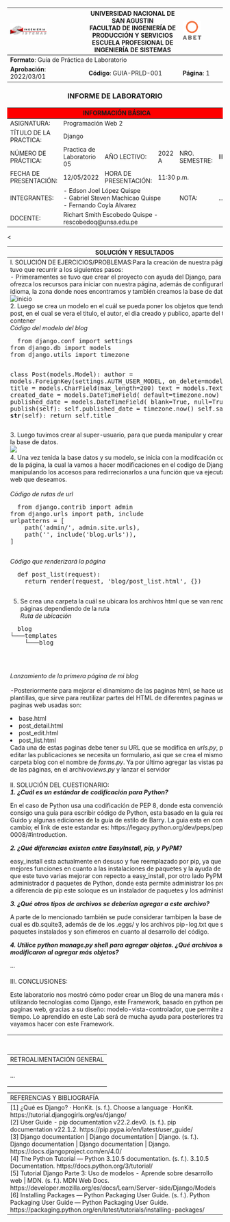 <div align="center">
<table>
<theader>
<tr>
<td><img src="https://github.com/elopezqu/Lab2_Team3K/blob/main/epis.png" alt="EPIS" style="width:50%; height:auto"/></td>
<th>
<span style="font-weight:bold;">UNIVERSIDAD NACIONAL DE SAN AGUSTIN</span><br />
<span style="font-weight:bold;">FACULTAD DE INGENIERÍA DE PRODUCCIÓN Y SERVICIOS</span><br />
<span style="font-weight:bold;">ESCUELA PROFESIONAL DE INGENIERÍA DE SISTEMAS</span>
</th>
<td><img src="https://github.com/elopezqu/Lab2_Team3K/blob/main/abet.png" alt="ABET" style="width:50%; height:auto"/></td>
</tr>
</theader>
<tbody>
<tr><td colspan="3"><span style="font-weight:bold;">Formato</span>: Guía de Práctica de Laboratorio</td></tr>
<tr><td><span style="font-weight:bold;">Aprobación</span>:  2022/03/01</td><td><span style="font-weight:bold;">Código</span>: GUIA-PRLD-001</td><td><span style="font-weight:bold;">Página</span>: 1</td></tr>
</tbody>
</table>
</div>
<div align="center">
<h3>INFORME DE LABORATORIO</h3>
</div>
<table>
<theader>
<tr><th colspan="6" bgcolor="red">INFORMACIÓN BÁSICA</th></tr>
</theader>
<tbody>
<tr><td>ASIGNATURA:</td><td colspan="5">Programación Web 2</td></tr>
<tr><td>TÍTULO DE LA PRACTICA:</td><td colspan="5">Django</td></tr>
<tr><td>NÚMERO DE PRÁCTICA:</td><td>Practica de Laboratorio 05</td><td>AÑO LECTIVO:</td><td>2022 A</td><td>NRO. SEMESTRE:</td><td>III</td></tr>
<tr><td>FECHA DE PRESENTACIÓN:</td><td>12/05/2022</td><td>HORA DE PRESENTACIÓN:</td><td colspan="3">11:30 p.m.</td></tr>
<tr><td>INTEGRANTES:</td><td colspan="3">- Edson Joel López Quispe<br>- Gabriel Steven Machicao Quispe<br>- Fernando Coyla Alvarez</td><td>NOTA:</td><td>...</td></tr>
<tr><td>DOCENTE:</td><td colspan="5">Richart Smith Escobedo Quispe - rescobedoq@unsa.edu.pe</td></tr>
</tbody>
</table>
<table>
<theader>
<tr><th>SOLUCIÓN Y RESULTADOS</th></tr>
</theader>
<tbody>
<tr><td>I. SOLUCIÓN DE EJERCICIOS/PROBLEMAS:Para la creación de nuestra página web se tuvo que recurrir a los siguientes pasos:<br> - Primeramentes se tuvo que crear el proyecto con ayuda del Django, para que nos ofrezca los recursos para iniciar con nuestra página, además de configurarla a nuestro idioma, la zona donde noes encontramos y también creamos la base de datos<br><img src='imagenes/inicioDjango.png' alt='inicio'><br> 2. Luego se crea un modelo en el cuál se pueda poner los objetos que tendrá nuestro post, en el cual se vera el titulo, el autor, el dia creado y publico, aparte del texto que va contener<br>
  <em>Código del modelo del blog</em>
  <pre>
  from django.conf import settings
from django.db import models
from django.utils import timezone

class Post(models.Model):
    author = models.ForeignKey(settings.AUTH_USER_MODEL, on_delete=models.CASCADE)
    title = models.CharField(max_length=200)
    text = models.TextField()
    created_date = models.DateTimeField(
            default=timezone.now)
    published_date = models.DateTimeField(
            blank=True, null=True)
    def publish(self):
        self.published_date = timezone.now()
        self.save()
    def __str__(self):
        return self.title
  </pre>
  3. Luego tuvimos crear al super-usuario, para que pueda manipular y crear los post en la base de datos.<br>
  <img src= 'imagen/baseDatos' src='GUI de la pagina donde contiene los post'><br>
  4. Una vez tenida la base datos y su modelo, se inicia con la modifcación con el diseño de la página, la cual la vamos a hacer modificaciones en el codigo de Django, manipulando los accesos para redirrecionarlos a una función que va ejecutar la página web que deseamos.<br><br>
  <em>Código de rutas de url</em>
  <pre>
  from django.contrib import admin
from django.urls import path, include
urlpatterns = [
    path('admin/', admin.site.urls),
    path('', include('blog.urls')),
]
  </pre>
  
  <em>Código que renderizará la página</em><br>
  <pre>
  def post_list(request):
    return render(request, 'blog/post_list.html', {})
  </pre>
  
  5. Se crea una carpeta la cuál se ubicara los archivos html que se van renderizar las páginas dependiendo de la ruta<br>
  <em>Ruta de ubicación </em><br>
  <pre>
  blog
└───templates
    └───blog
  </pre><br>
  <em> Lanzamiento de la primera página de mi blog </em> <br><br>-Posteriormente para mejorar el dinamismo de las paginas html, se hace uso de plantillas, que sirve para reutilizar partes del HTML de diferentes paginas web, las paginas web usadas son: <li>base.html</li><li>post_detail.html</li><li>post_edit.html</li><li>post_list.html</li>Cada una de estas paginas debe tener su URL que se modifica en <em>urls.py</em>, para poder editar las publicaciones se necesita un formulario, asi que se crea el mismo en la carpeta blog con el nombre de <em>forms.py</em>. Ya por último agregar las vistas para cada uan de las páginas, en el archivo<em>views.py</em> y lanzar el servidor
  </td></tr>
<tr><td>II. SOLUCIÓN DEL CUESTIONARIO:<br><strong><em>1. ¿Cuál es un estándar de codificación para Python?</em></strong><br><p>En el caso de Python usa una codificación de PEP 8, donde esta convención trae consigo una guía para escribir código de Python, esta basado en la guía realizado por Guido y algunas ediciones de la guía de estilo de Barry. La guia esta en constante cambio; el link de este estandar es:  https://legacy.python.org/dev/peps/pep-0008/#introduction.</p><strong><em>2. ¿Qué diferencias existen entre EasyInstall, pip, y PyPM?</em></strong><p>easy_install esta actualmente en desuso y fue reemplazado por pip, ya que brindaba mejores funciones en cuanto a las instalaciones de paquetes y la ayuda de PEP 438, que este tuvo varias mejorar con repecto a easy_install, por otro lado PyPM es un administrador d paquetes de Python, donde esta permite administrar los proyectos, que a diferencia de pip este soloque es un instalador de paquetes y los administra.</p><strong><em> 3.  ¿Qué otros tipos de archivos se deberían agregar a este archivo?</em></strong><p>A parte de lo mencionado también se pude considerar tambipen la base de datos, el cual es db.squite3, además de de los .eggs/ y los archivos pip-log.txt que sirve para los paquetes instalados y son efímeros en cuanto al desarrollo del código.</p><strong><em>4. Utilice python manage.py shell para agregar objetos. ¿Qué archivos se modificaron al agregar más objetos?</em></strong><p>...</p></td></tr>
  <tr><td>III. CONCLUSIONES:<br><p>Este laboratorio nos mostró cómo poder crear un Blog de una manera más optimizada, utilizando tecnologías como Django, este Framework, basado en python permite crear paginas web, gracias a su diseño: modelo-vista-controlador, que permite ahorrar tiempo. Lo aprendido en este Lab será de mucha ayuda para posteriores trabajos que vayamos hacer con este Framework.</p></td><</tr>
</tbody>
</table>

<table>
<theader>
  <tr><td>RETROALIMENTACIÓN GENERAL</td><br><tr>
</theader>
<tbody>
  <tr><td><p>...</p></td></tr>
</tbody>
</table>

<table>
<theader>
<tr><td>REFERENCIAS Y BIBLIOGRAFÍA</td><tr>
</theader>
<tbody>
<tr><td>[1] ¿Qué es Django? · HonKit. (s. f.). Choose a language · HonKit. https://tutorial.djangogirls.org/es/django/<br>
[2] User Guide - pip documentation v22.2.dev0. (s. f.). pip documentation v22.1.2. https://pip.pypa.io/en/latest/user_guide/<br>
[3] Django documentation | Django documentation | Django. (s. f.). Django documentation | Django documentation | Django. https://docs.djangoproject.com/en/4.0/<br>
[4] The Python Tutorial — Python 3.10.5 documentation. (s. f.). 3.10.5 Documentation. https://docs.python.org/3/tutorial/<br>
[5] Tutorial Django Parte 3: Uso de modelos - Aprende sobre desarrollo web | MDN. (s. f.). MDN Web Docs. https://developer.mozilla.org/es/docs/Learn/Server-side/Django/Models<br>
[6] Installing Packages — Python Packaging User Guide. (s. f.). Python Packaging User Guide — Python Packaging User Guide. https://packaging.python.org/en/latest/tutorials/installing-packages/<br></tr>
</tbody>
</table>

